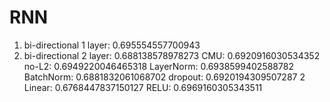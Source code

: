 # RNN
1. bi-directional 1 layer: 0.695554557700943
2. bi-directional 2 layer: 0.688138578978273 CMU: 0.6920916030534352 no-L2: 0.6949220046465318
   LayerNorm: 0.6938599402588782 BatchNorm: 0.6881832061068702 dropout: 0.6920194309507287
   2 Linear: 0.6768447837150127 RELU: 0.6969160305343511
